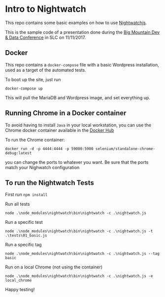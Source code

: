 # Intro to Nightwatch

This repo contains some basic examples on how to use [Nightwatchjs](http://nightwatchjs.org/).

This is the sample code of a presentation done during the [Big Mountain Dev & Data Conference](https://www.utahgeekevents.com/) in SLC on 11/11/2017.

## Docker
This repo contains a `docker-compose` file with a basic Wordpress installation, used as a target of the automated tests.

To boot up the site, just run
```
docker-compose up
```
This will pull the MariaDB and Wordpress image, and set everything up.

## Running Chrome in a Docker container
To avoid having to install `Java` in your local workstation, you can use the Chrome docker container available in the [Docker Hub](https://hub.docker.com/r/selenium/standalone-chrome-debug/)

To run the Chrome container:
```
docker run -d -p 4444:4444 -p 59000:5900 selenium/standalone-chrome-debug:latest
```
you can change the ports to whatever you want.  Be sure that the ports match your Nighwatch configuration

## To run the Nightwatch Tests

First run `npm install`

Run all tests
```
node .\node_modules\nightwatch\bin\nightwatch -c .\nightwatch.js
```

Run a specific test
```
node .\node_modules\nightwatch\bin\nightwatch -c .\nightwatch.js -t .\tests\01_basic.js
```

Run a specific tag
```
node .\node_modules\nightwatch\bin\nightwatch -c .\nightwatch.js --tag basic
```

Run on a local Chrome (not using the container)
```
node .\node_modules\nightwatch\bin\nightwatch -c .\nightwatch.js -e local_chrome
```

Happy testing!
